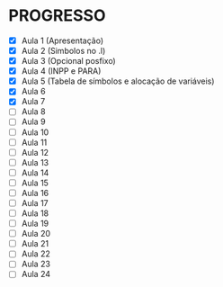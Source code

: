 # PROGRESSO

- [X] Aula 1 (Apresentação)
- [X] Aula 2 (Simbolos no .l)
- [X] Aula 3 (Opcional posfixo)
- [X] Aula 4 (INPP e PARA)
- [X] Aula 5 (Tabela de símbolos e alocação de variáveis)
- [X] Aula 6
- [X] Aula 7
- [ ] Aula 8
- [ ] Aula 9
- [ ] Aula 10
- [ ] Aula 11
- [ ] Aula 12
- [ ] Aula 13
- [ ] Aula 14
- [ ] Aula 15
- [ ] Aula 16
- [ ] Aula 17
- [ ] Aula 18
- [ ] Aula 19
- [ ] Aula 20
- [ ] Aula 21
- [ ] Aula 22
- [ ] Aula 23
- [ ] Aula 24
